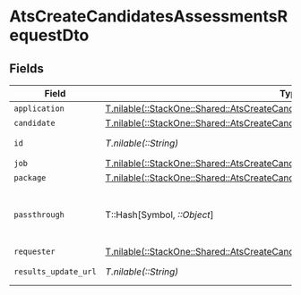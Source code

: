 # AtsCreateCandidatesAssessmentsRequestDto


## Fields

| Field                                                                                                                                                            | Type                                                                                                                                                             | Required                                                                                                                                                         | Description                                                                                                                                                      | Example                                                                                                                                                          |
| ---------------------------------------------------------------------------------------------------------------------------------------------------------------- | ---------------------------------------------------------------------------------------------------------------------------------------------------------------- | ---------------------------------------------------------------------------------------------------------------------------------------------------------------- | ---------------------------------------------------------------------------------------------------------------------------------------------------------------- | ---------------------------------------------------------------------------------------------------------------------------------------------------------------- |
| `application`                                                                                                                                                    | [T.nilable(::StackOne::Shared::AtsCreateCandidatesAssessmentsRequestDtoApplication)](../../models/shared/atscreatecandidatesassessmentsrequestdtoapplication.md) | :heavy_minus_sign:                                                                                                                                               | N/A                                                                                                                                                              |                                                                                                                                                                  |
| `candidate`                                                                                                                                                      | [T.nilable(::StackOne::Shared::AtsCreateCandidatesAssessmentsRequestDtoCandidate)](../../models/shared/atscreatecandidatesassessmentsrequestdtocandidate.md)     | :heavy_minus_sign:                                                                                                                                               | N/A                                                                                                                                                              |                                                                                                                                                                  |
| `id`                                                                                                                                                             | *T.nilable(::String)*                                                                                                                                            | :heavy_minus_sign:                                                                                                                                               | Unique identifier                                                                                                                                                | 8187e5da-dc77-475e-9949-af0f1fa4e4e3                                                                                                                             |
| `job`                                                                                                                                                            | [T.nilable(::StackOne::Shared::AtsCreateCandidatesAssessmentsRequestDtoJob)](../../models/shared/atscreatecandidatesassessmentsrequestdtojob.md)                 | :heavy_minus_sign:                                                                                                                                               | N/A                                                                                                                                                              |                                                                                                                                                                  |
| `package`                                                                                                                                                        | [T.nilable(::StackOne::Shared::AtsCreateCandidatesAssessmentsRequestDtoPackage)](../../models/shared/atscreatecandidatesassessmentsrequestdtopackage.md)         | :heavy_minus_sign:                                                                                                                                               | N/A                                                                                                                                                              |                                                                                                                                                                  |
| `passthrough`                                                                                                                                                    | T::Hash[Symbol, *::Object*]                                                                                                                                      | :heavy_minus_sign:                                                                                                                                               | Value to pass through to the provider                                                                                                                            | {<br/>"other_known_names": "John Doe"<br/>}                                                                                                                      |
| `requester`                                                                                                                                                      | [T.nilable(::StackOne::Shared::AtsCreateCandidatesAssessmentsRequestDtoRequester)](../../models/shared/atscreatecandidatesassessmentsrequestdtorequester.md)     | :heavy_minus_sign:                                                                                                                                               | N/A                                                                                                                                                              |                                                                                                                                                                  |
| `results_update_url`                                                                                                                                             | *T.nilable(::String)*                                                                                                                                            | :heavy_minus_sign:                                                                                                                                               | Results update url                                                                                                                                               | https://exmaple.com/integrations/results/update                                                                                                                  |